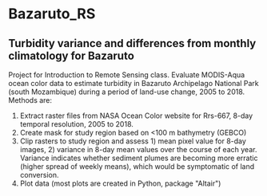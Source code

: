# Bazaruto_RS
## Turbidity variance and differences from monthly climatology for Bazaruto

Project for Introduction to Remote Sensing class. Evaluate MODIS-Aqua ocean color data to estimate turbidity in Bazaruto Archipelago National Park (south Mozambique) during a period of land-use change, 2005 to 2018. Methods are:

1. Extract raster files from NASA Ocean Color website for Rrs-667, 8-day temporal resolution, 2005 to 2018.
2. Create mask for study region based on <100 m bathymetry (GEBCO)
3. Clip rasters to study region and assess 1) mean pixel value for 8-day images, 2) variance in 8-day mean values over the course of each year. Variance indicates whether sediment plumes are becoming more erratic (higher spread of weekly means), which would be symptomatic of land conversion.
4. Plot data (most plots are created in Python, package "Altair")

